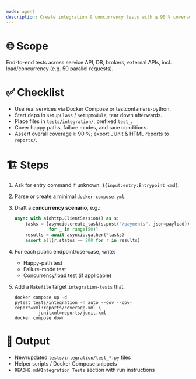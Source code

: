 ```yaml
---
mode: agent
description: Create integration & concurrency tests with ≥ 90 % coverage
---
```


# 🌐 Scope  
End-to-end tests across service API, DB, brokers, external APIs, incl. load/concurrency (e.g. 50 parallel requests).

# ✅ Checklist  
- Use real services via Docker Compose or testcontainers-python.  
- Start deps in `setUpClass` / `setUpModule`, tear down afterwards.  
- Place files in `tests/integration/`, prefixed `test_`.  
- Cover happy paths, failure modes, and race conditions.  
- Assert overall coverage ≥ 90 %; export JUnit & HTML reports to `reports/`.

# 🏗️ Steps  
1. Ask for entry command if unknown: `${input:entry:Entrypoint cmd}`.  
2. Parse or create a minimal `docker-compose.yml`.  
3. Draft a **concurrency scenario**, e.g.:

   ```python
   async with aiohttp.ClientSession() as s:
       tasks = [asyncio.create_task(s.post("/payments", json=payload))
                for _ in range(50)]
       results = await asyncio.gather(*tasks)
       assert all(r.status == 200 for r in results)
   ```

4. For each public endpoint/use-case, write:  
   * Happy-path test  
   * Failure-mode test  
   * Concurrency/load test (if applicable)  
5. Add a `Makefile` target `integration-tests` that:

   ```
   docker compose up -d
   pytest tests/integration -n auto --cov --cov-report=xml:reports/coverage.xml \
          --junitxml=reports/junit.xml
   docker compose down
   ```

# 📜 Output  
* New/updated `tests/integration/test_*.py` files  
* Helper scripts / Docker Compose snippets  
* `README.md#Integration Tests` section with run instructions
